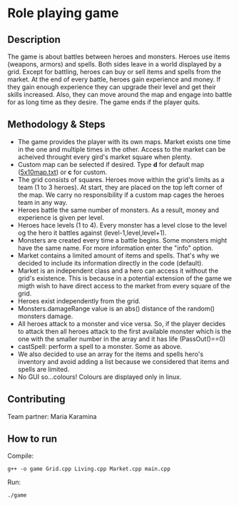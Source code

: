 # Role playing game

## Description

The game is about battles between heroes and monsters. Heroes use items (weapons, armors) and spells. Both sides leave in a world displayed by a grid. Except for battling, heroes can buy or sell items and spells from the market. At the end of every battle, heroes gain experience and money. If they gain enough experience they can upgrade their level and get their skills increased. Also, they can move around the map and engage into battle for as long time as they desire. The game ends if the player quits.

## Methodology & Steps
* The game provides the player with its own maps. Market exists one time in the one and multiple times in the other. Access to the market can be acheived throught every gird's market square when plenty. 
* Custom map can be selected if desired. Type **d** for default map ([5x10map.txt]( )) or **c** for custom.
* The grid consists of squares. Heroes move within the grid's limits as a team (1 to 3 heroes). At start, they are placed on the top left corner of the map. We carry no responsibility if a custom map cages the heroes team in any way.
* Heroes battle the same number of monsters. As a result, money and experience is given per level.
* Heroes hace levels (1 to 4). Every monster has a level close to the level og the hero it battles against (level-1,level,level+1). 
* Monsters are created every time a battle begins. Some monsters might have the same name. For more information enter the "info" option.
* Market contains a limited amount of items and spells. That's why we decided to include its information directly in the code (default). 
* Market is an independent class and a hero can access it without the grid's existence. This is because in a potential extension of the game we migth wish to have direct access to the market from every square of the grid.
* Heroes exist independently from the grid.
* Monsters.damageRange value is an abs() distance of the random() monsters damage.
* All heroes attack to a monster and vice versa. So, if the player decides to attack then all heroes attack to the first available monster which is the one with the smaller number in the array and it has life (PassOut()==0) 
* castSpell: perform a spell to a monster. Some as above.
* We also decided to use an array for the items and spells hero's inventory and avoid adding a list because we considered that items and spells are limited. 
* No GUI so...colours! Colours are displayed only in linux.

## Contributing

Team partner: Maria Karamina

## How to run
Compile:
```
g++ -o game Grid.cpp Living.cpp Market.cpp main.cpp
```
Run:
```
./game
```
